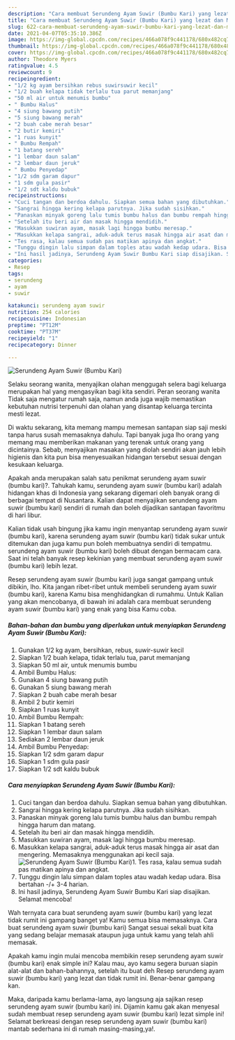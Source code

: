 ```yaml
---
description: "Cara membuat Serundeng Ayam Suwir (Bumbu Kari) yang lezat dan Mudah Dibuat"
title: "Cara membuat Serundeng Ayam Suwir (Bumbu Kari) yang lezat dan Mudah Dibuat"
slug: 622-cara-membuat-serundeng-ayam-suwir-bumbu-kari-yang-lezat-dan-mudah-dibuat
date: 2021-04-07T05:35:10.386Z
image: https://img-global.cpcdn.com/recipes/466a078f9c441178/680x482cq70/serundeng-ayam-suwir-bumbu-kari-foto-resep-utama.jpg
thumbnail: https://img-global.cpcdn.com/recipes/466a078f9c441178/680x482cq70/serundeng-ayam-suwir-bumbu-kari-foto-resep-utama.jpg
cover: https://img-global.cpcdn.com/recipes/466a078f9c441178/680x482cq70/serundeng-ayam-suwir-bumbu-kari-foto-resep-utama.jpg
author: Theodore Myers
ratingvalue: 4.5
reviewcount: 9
recipeingredient:
- "1/2 kg ayam bersihkan rebus suwirsuwir kecil"
- "1/2 buah kelapa tidak terlalu tua parut memanjang"
- "50 ml air untuk menumis bumbu"
- " Bumbu Halus"
- "4 siung bawang putih"
- "5 siung bawang merah"
- "2 buah cabe merah besar"
- "2 butir kemiri"
- "1 ruas kunyit"
- " Bumbu Rempah"
- "1 batang sereh"
- "1 lembar daun salam"
- "2 lembar daun jeruk"
- " Bumbu Penyedap"
- "1/2 sdm garam dapur"
- "1 sdm gula pasir"
- "1/2 sdt kaldu bubuk"
recipeinstructions:
- "Cuci tangan dan berdoa dahulu. Siapkan semua bahan yang dibutuhkan."
- "Sangrai hingga kering kelapa parutnya. Jika sudah sisihkan."
- "Panaskan minyak goreng lalu tumis bumbu halus dan bumbu rempah hingga harum dan matang."
- "Setelah itu beri air dan masak hingga mendidih."
- "Masukkan suwiran ayam, masak lagi hingga bumbu meresap."
- "Masukkan kelapa sangrai, aduk-aduk terus masak hingga air asat dan mengering. Memasaknya menggunakan api kecil saja."
- "Tes rasa, kalau semua sudah pas matikan apinya dan angkat."
- "Tunggu dingin lalu simpan dalam toples atau wadah kedap udara. Bisa bertahan -/+ 3-4 harian."
- "Ini hasil jadinya, Serundeng Ayam Suwir Bumbu Kari siap disajikan. Selamat mencoba!"
categories:
- Resep
tags:
- serundeng
- ayam
- suwir

katakunci: serundeng ayam suwir 
nutrition: 254 calories
recipecuisine: Indonesian
preptime: "PT12M"
cooktime: "PT37M"
recipeyield: "1"
recipecategory: Dinner

---
```



![Serundeng Ayam Suwir (Bumbu Kari)](https://img-global.cpcdn.com/recipes/466a078f9c441178/680x482cq70/serundeng-ayam-suwir-bumbu-kari-foto-resep-utama.jpg)

Selaku seorang wanita, menyajikan olahan menggugah selera bagi keluarga merupakan hal yang mengasyikan bagi kita sendiri. Peran seorang  wanita Tidak saja mengatur rumah saja, namun anda juga wajib memastikan kebutuhan nutrisi terpenuhi dan olahan yang disantap keluarga tercinta mesti lezat.

Di waktu  sekarang, kita memang mampu memesan santapan siap saji meski tanpa harus susah memasaknya dahulu. Tapi banyak juga lho orang yang memang mau memberikan makanan yang terenak untuk orang yang dicintainya. Sebab, menyajikan masakan yang diolah sendiri akan jauh lebih higienis dan kita pun bisa menyesuaikan hidangan tersebut sesuai dengan kesukaan keluarga. 



Apakah anda merupakan salah satu penikmat serundeng ayam suwir (bumbu kari)?. Tahukah kamu, serundeng ayam suwir (bumbu kari) adalah hidangan khas di Indonesia yang sekarang digemari oleh banyak orang di berbagai tempat di Nusantara. Kalian dapat menyajikan serundeng ayam suwir (bumbu kari) sendiri di rumah dan boleh dijadikan santapan favoritmu di hari libur.

Kalian tidak usah bingung jika kamu ingin menyantap serundeng ayam suwir (bumbu kari), karena serundeng ayam suwir (bumbu kari) tidak sukar untuk ditemukan dan juga kamu pun boleh membuatnya sendiri di tempatmu. serundeng ayam suwir (bumbu kari) boleh dibuat dengan bermacam cara. Saat ini telah banyak resep kekinian yang membuat serundeng ayam suwir (bumbu kari) lebih lezat.

Resep serundeng ayam suwir (bumbu kari) juga sangat gampang untuk dibikin, lho. Kita jangan ribet-ribet untuk membeli serundeng ayam suwir (bumbu kari), karena Kamu bisa menghidangkan di rumahmu. Untuk Kalian yang akan mencobanya, di bawah ini adalah cara membuat serundeng ayam suwir (bumbu kari) yang enak yang bisa Kamu coba.

<!--inarticleads1-->

##### Bahan-bahan dan bumbu yang diperlukan untuk menyiapkan Serundeng Ayam Suwir (Bumbu Kari):

1. Gunakan 1/2 kg ayam, bersihkan, rebus, suwir-suwir kecil
1. Siapkan 1/2 buah kelapa, tidak terlalu tua, parut memanjang
1. Siapkan 50 ml air, untuk menumis bumbu
1. Ambil  Bumbu Halus:
1. Gunakan 4 siung bawang putih
1. Gunakan 5 siung bawang merah
1. Siapkan 2 buah cabe merah besar
1. Ambil 2 butir kemiri
1. Siapkan 1 ruas kunyit
1. Ambil  Bumbu Rempah:
1. Siapkan 1 batang sereh
1. Siapkan 1 lembar daun salam
1. Sediakan 2 lembar daun jeruk
1. Ambil  Bumbu Penyedap:
1. Siapkan 1/2 sdm garam dapur
1. Siapkan 1 sdm gula pasir
1. Siapkan 1/2 sdt kaldu bubuk




<!--inarticleads2-->

##### Cara menyiapkan Serundeng Ayam Suwir (Bumbu Kari):

1. Cuci tangan dan berdoa dahulu. Siapkan semua bahan yang dibutuhkan.
1. Sangrai hingga kering kelapa parutnya. Jika sudah sisihkan.
1. Panaskan minyak goreng lalu tumis bumbu halus dan bumbu rempah hingga harum dan matang.
1. Setelah itu beri air dan masak hingga mendidih.
1. Masukkan suwiran ayam, masak lagi hingga bumbu meresap.
1. Masukkan kelapa sangrai, aduk-aduk terus masak hingga air asat dan mengering. Memasaknya menggunakan api kecil saja.
<img src="//assets-global.cpcdn.com/assets/icons/button_play-2c75c40dde080a61004c1f40b05d8f140eaff45d7e9e6481dc71c63d2e7c4909.png" alt="Serundeng Ayam Suwir (Bumbu Kari)">1. Tes rasa, kalau semua sudah pas matikan apinya dan angkat.
1. Tunggu dingin lalu simpan dalam toples atau wadah kedap udara. Bisa bertahan -/+ 3-4 harian.
1. Ini hasil jadinya, Serundeng Ayam Suwir Bumbu Kari siap disajikan. Selamat mencoba!




Wah ternyata cara buat serundeng ayam suwir (bumbu kari) yang lezat tidak rumit ini gampang banget ya! Kamu semua bisa memasaknya. Cara buat serundeng ayam suwir (bumbu kari) Sangat sesuai sekali buat kita yang sedang belajar memasak ataupun juga untuk kamu yang telah ahli memasak.

Apakah kamu ingin mulai mencoba membikin resep serundeng ayam suwir (bumbu kari) enak simple ini? Kalau mau, ayo kamu segera buruan siapin alat-alat dan bahan-bahannya, setelah itu buat deh Resep serundeng ayam suwir (bumbu kari) yang lezat dan tidak rumit ini. Benar-benar gampang kan. 

Maka, daripada kamu berlama-lama, ayo langsung aja sajikan resep serundeng ayam suwir (bumbu kari) ini. Dijamin kamu gak akan menyesal sudah membuat resep serundeng ayam suwir (bumbu kari) lezat simple ini! Selamat berkreasi dengan resep serundeng ayam suwir (bumbu kari) mantab sederhana ini di rumah masing-masing,ya!.

